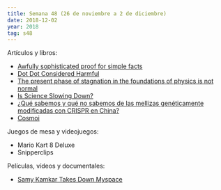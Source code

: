 ```yaml
---
title: Semana 48 (26 de noviembre a 2 de diciembre)
date: 2018-12-02
year: 2018
tag: s48
---
```


Artículos y libros:

- [Awfully sophisticated proof for simple facts](https://mathoverflow.net/questions/42512)
- [Dot Dot Considered Harmful](https://fuchsia.googlesource.com/docs/+/HEAD/the-book/dotdot.md)
- [The present phase of stagnation in the foundations of physics is not normal](https://backreaction.blogspot.com/2018/11/the-present-phase-of-stagnation-in.html)
- [Is Science Slowing Down?](http://slatestarcodex.com/2018/11/26/is-science-slowing-down-2/)
- [¿Qué sabemos y qué no sabemos de las mellizas genéticamente modificadas con CRISPR en China?](https://www.xataka.com/medicina-y-salud/que-sabemos-que-no-sabemos-mellizas-geneticamente-modificadas-crispr-china)
- [Cosmoi](https://mroman42.github.io/cosmoi)

Juegos de mesa y videojuegos:

- Mario Kart 8 Deluxe
- Snipperclips

Películas, vídeos y documentales:

- [Samy Kamkar Takes Down Myspace](https://www.youtube.com/watch?v=DtnuaHl378M)

